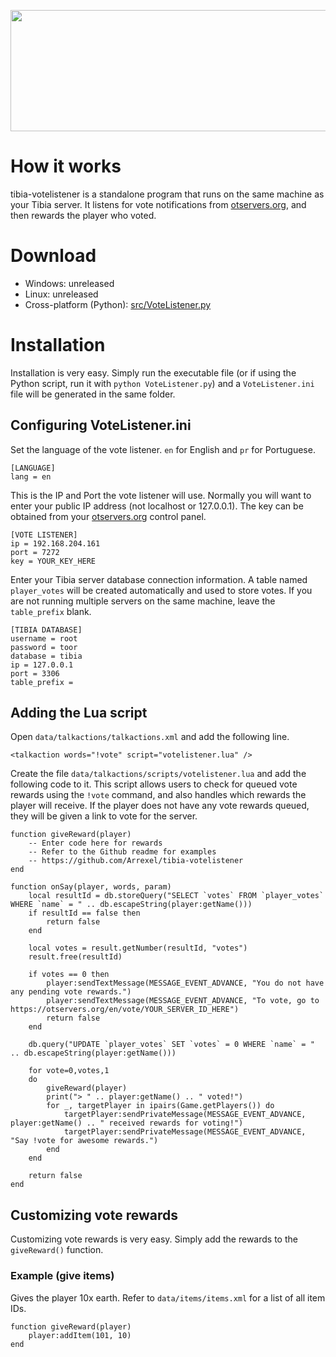 <p align="center">
  <img width="600" height="194" src="https://otservers.org/img/votelistener.png">
</p>

# How it works
tibia-votelistener is a standalone program that runs on the same machine as your Tibia server. It listens for vote notifications from [otservers.org](https://otservers.org), and then rewards the player who voted.

# Download
- Windows: unreleased
- Linux: unreleased
- Cross-platform (Python): [src/VoteListener.py](https://github.com/Arrexel/tibia-votelistener/blob/master/src/VoteListener.py)

# Installation
Installation is very easy. Simply run the executable file (or if using the Python script, run it with `python VoteListener.py`) and a `VoteListener.ini` file will be generated in the same folder.

## Configuring VoteListener.ini

Set the language of the vote listener. `en` for English and `pr` for Portuguese.
```
[LANGUAGE]
lang = en
```
This is the IP and Port the vote listener will use. Normally you will want to enter your public IP address (not localhost or 127.0.0.1). The key can be obtained from your [otservers.org](https://otservers.org) control panel.
```
[VOTE LISTENER]
ip = 192.168.204.161
port = 7272
key = YOUR_KEY_HERE
```

Enter your Tibia server database connection information. A table named `player_votes` will be created automatically and used to store votes. If you are not running multiple servers on the same machine, leave the `table_prefix` blank.
```
[TIBIA DATABASE]
username = root
password = toor
database = tibia
ip = 127.0.0.1
port = 3306
table_prefix =
```


## Adding the Lua script
Open `data/talkactions/talkactions.xml` and add the following line.
```
<talkaction words="!vote" script="votelistener.lua" />
```

Create the file `data/talkactions/scripts/votelistener.lua` and add the following code to it. This script allows users to check for queued vote rewards using the `!vote` command, and also handles which rewards the player will receive. If the player does not have any vote rewards queued, they will be given a link to vote for the server.

```
function giveReward(player)
    -- Enter code here for rewards
    -- Refer to the Github readme for examples
    -- https://github.com/Arrexel/tibia-votelistener
end

function onSay(player, words, param)
	local resultId = db.storeQuery("SELECT `votes` FROM `player_votes` WHERE `name` = " .. db.escapeString(player:getName()))
	if resultId == false then
		return false
	end

	local votes = result.getNumber(resultId, "votes")
	result.free(resultId)

	if votes == 0 then
        player:sendTextMessage(MESSAGE_EVENT_ADVANCE, "You do not have any pending vote rewards.")
        player:sendTextMessage(MESSAGE_EVENT_ADVANCE, "To vote, go to https://otservers.org/en/vote/YOUR_SERVER_ID_HERE")
		return false
	end
    
    db.query("UPDATE `player_votes` SET `votes` = 0 WHERE `name` = " .. db.escapeString(player:getName()))
    
    for vote=0,votes,1
    do
        giveReward(player)
        print("> " .. player:getName() .. " voted!")
        for _, targetPlayer in ipairs(Game.getPlayers()) do
            targetPlayer:sendPrivateMessage(MESSAGE_EVENT_ADVANCE, player:getName() .. " received rewards for voting!")
            targetPlayer:sendPrivateMessage(MESSAGE_EVENT_ADVANCE, "Say !vote for awesome rewards.")
        end
    end

	return false
end
```

## Customizing vote rewards
Customizing vote rewards is very easy. Simply add the rewards to the `giveReward()` function. 

### Example (give items)
Gives the player 10x earth. Refer to `data/items/items.xml` for a list of all item IDs.
```
function giveReward(player)
    player:addItem(101, 10)
end
```
